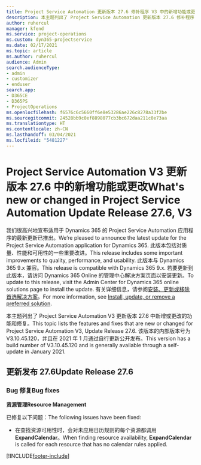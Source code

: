 ```yaml
---
title: Project Service Automation 更新版本 27.6 修补程序 V3 中的新增功能或更改
description: 本主题列出了 Project Service Automation 更新版本 27.6 修补程序 V3 中推出的功能和修复。
author: ruhercul
manager: kfend
ms.service: project-operations
ms.custom: dyn365-projectservice
ms.date: 02/17/2021
ms.topic: article
ms.author: ruhercul
audience: Admin
search.audienceType:
- admin
- customizer
- enduser
search.app:
- D365CE
- D365PS
- ProjectOperations
ms.openlocfilehash: f6576c6c5660ff6e8e53286ae226c8278a33f2be
ms.sourcegitcommit: 24528bb9c0ef8898077cb3bc672daa211c0e73aa
ms.translationtype: HT
ms.contentlocale: zh-CN
ms.lasthandoff: 03/04/2021
ms.locfileid: "5481227"
---
```

# <a name="whats-new-or-changed-in-project-service-automation-update-release-276-v3"></a><span data-ttu-id="6b031-103">Project Service Automation V3 更新版本 27.6 中的新增功能或更改</span><span class="sxs-lookup"><span data-stu-id="6b031-103">What's new or changed in Project Service Automation Update Release 27.6, V3</span></span>

<span data-ttu-id="6b031-104">我们很高兴地宣布适用于 Dynamics 365 的 Project Service Automation 应用程序的最新更新已推出。</span><span class="sxs-lookup"><span data-stu-id="6b031-104">We’re pleased to announce the latest update for the Project Service Automation application for Dynamics 365.</span></span> <span data-ttu-id="6b031-105">此版本包括对质量、性能和可用性的一些重要改进。</span><span class="sxs-lookup"><span data-stu-id="6b031-105">This release includes some important improvements to quality, performance, and usability.</span></span> <span data-ttu-id="6b031-106">此版本与 Dynamics 365 9.x 兼容。</span><span class="sxs-lookup"><span data-stu-id="6b031-106">This release is compatible with Dynamics 365 9.x.</span></span> <span data-ttu-id="6b031-107">若要更新到此版本，请访问 Dynamics 365 Online 的管理中心解决方案页面以安装更新。</span><span class="sxs-lookup"><span data-stu-id="6b031-107">To update to this release, visit the Admin Center for Dynamics 365 online solutions page to install the update.</span></span> <span data-ttu-id="6b031-108">有关详细信息，请参阅[安装、更新或移除首选解决方案](https://docs.microsoft.com/power-platform/admin/install-remove-preferred-solution)。</span><span class="sxs-lookup"><span data-stu-id="6b031-108">For more information, see [Install, update, or remove a preferred solution](https://docs.microsoft.com/power-platform/admin/install-remove-preferred-solution).</span></span>

<span data-ttu-id="6b031-109">本主题列出了 Project Service Automation V3 更新版本 27.6 中新增或更改的功能和修复。</span><span class="sxs-lookup"><span data-stu-id="6b031-109">This topic lists the features and fixes that are new or changed for Project Service Automation V3, Update Release 27.6.</span></span> <span data-ttu-id="6b031-110">该版本的内部版本号为 V3.10.45.120，并且在 2021 年 1 月通过自行更新公开发布。</span><span class="sxs-lookup"><span data-stu-id="6b031-110">This version has a build number of V3.10.45.120 and is generally available through a self-update in January 2021.</span></span>

## <a name="update-release-276"></a><span data-ttu-id="6b031-111">更新发布 27.6</span><span class="sxs-lookup"><span data-stu-id="6b031-111">Update Release 27.6</span></span>

### <a name="bug-fixes"></a><span data-ttu-id="6b031-112">Bug 修复</span><span class="sxs-lookup"><span data-stu-id="6b031-112">Bug fixes</span></span>


<span data-ttu-id="6b031-113">**资源管理**</span><span class="sxs-lookup"><span data-stu-id="6b031-113">**Resource Management**</span></span>

<span data-ttu-id="6b031-114">已修复以下问题：</span><span class="sxs-lookup"><span data-stu-id="6b031-114">The following issues have been fixed:</span></span>

- <span data-ttu-id="6b031-115">在查找资源可用性时，会对未应用日历规则的每个资源都调用 **ExpandCalendar**。</span><span class="sxs-lookup"><span data-stu-id="6b031-115">When finding resource availability, **ExpandCalendar** is called for each resource that has no calendar rules applied.</span></span>


[!INCLUDE[footer-include](../includes/footer-banner.md)]
